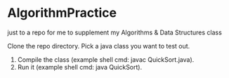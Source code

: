 # AlgorithmPractice
just to a repo for me to supplement my Algorithms &amp; Data Structures class

Clone the repo directory.
Pick a java class you want to test out.

1. Compile the class 
    (example shell cmd: javac QuickSort.java).
2. Run it 
    (example shell cmd: java QuickSort).

